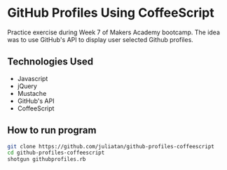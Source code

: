 GitHub Profiles Using CoffeeScript
==================================

Practice exercise during Week 7 of Makers Academy bootcamp. The idea was to
use GitHub's API to display user selected Github profiles.

Technologies Used
-----------------

- Javascript
- jQuery
- Mustache
- GitHub's API
- CoffeeScript

How to run program
------------------
```sh
git clone https://github.com/juliatan/github-profiles-coffeescript
cd github-profiles-coffeescript
shotgun githubprofiles.rb
```